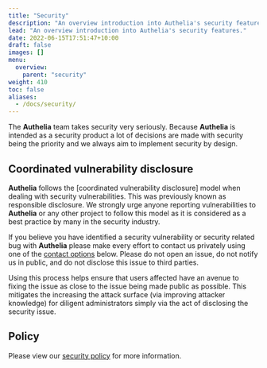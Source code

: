 ```yaml
---
title: "Security"
description: "An overview introduction into Authelia's security features."
lead: "An overview introduction into Authelia's security features."
date: 2022-06-15T17:51:47+10:00
draft: false
images: []
menu:
  overview:
    parent: "security"
weight: 410
toc: false
aliases:
  - /docs/security/
---
```


The __Authelia__ team takes security very seriously. Because __Authelia__ is intended as a security product a lot of
decisions are made with security being the priority and we always aim to implement security by design.

## Coordinated vulnerability disclosure

__Authelia__ follows the [coordinated vulnerability disclosure] model when dealing with security vulnerabilities. This
was previously known as responsible disclosure. We strongly urge anyone reporting vulnerabilities to __Authelia__ or any
other project to follow this model as it is considered as a best practice by many in the security industry.

If you believe you have identified a security vulnerability or security related bug with __Authelia__ please make every
effort to contact us privately using one of the [contact options](../../policies/security.md#contact-options) below.
Please do not open an issue, do not notify us in public, and do not disclose this issue to third parties.

Using this process helps ensure that users affected have an avenue to fixing the issue as close to the issue being
made public as possible. This mitigates the increasing the attack surface (via improving attacker knowledge) for
diligent administrators simply via the act of disclosing the security issue.

## Policy

Please view our [security policy](../../policies/security.md) for more information.
